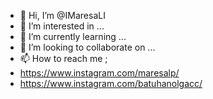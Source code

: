 - 👋 Hi, I’m @IMaresaLI
- 👀 I’m interested in ...
- 🌱 I’m currently learning ...
- 💞️ I’m looking to collaborate on ...
- 📫 How to reach me ;
- https://www.instagram.com/maresalp/
- https://www.instagram.com/batuhanolgacc/

<!---
IMaresaLI/IMaresaLI is a ✨ special ✨ repository because its `README.md` (this file) appears on your GitHub profile.
You can click the Preview link to take a look at your changes.
--->
